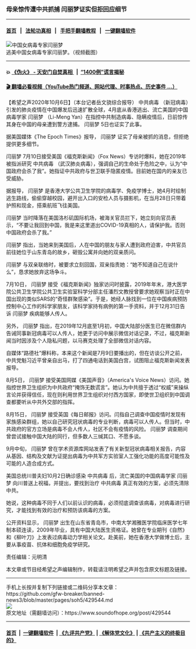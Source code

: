### 母亲惊传遭中共抓捕 闫丽梦证实但拒回应细节
------------------------

#### [首页](https://github.com/gfw-breaker/banned-news3/blob/master/README.md) &nbsp;&nbsp;|&nbsp;&nbsp; [法轮功真相](https://github.com/begood0513/basic/blob/master/README.md)  &nbsp;&nbsp;|&nbsp;&nbsp; [手把手翻墙教程](https://github.com/gfw-breaker/guides/wiki)  &nbsp;&nbsp;|&nbsp;&nbsp; [一键翻墙软件](https://github.com/gfw-breaker/nogfw/blob/master/README.md)  



<div><img alt="中国女病毒专家闫丽梦" src="https://img.soundofhope.org/2020-07/wuhanfeiyan_2020-07-11_5-1594521945045.jpg"/>
<br/><figcaption class="caption">
 逃美中国女病毒专家闫丽梦。（视频截图）
</figcaption></div><hr/>

#### 💥 [《伪火》 - 天安门自焚真相 ](http://158.247.195.190:10000/videos/blog/weihuo.html)&nbsp; |&nbsp; [“1400例”谎言揭秘  ](http://158.247.195.190:10000/videos/blog/jiexi1400.html)

#### [ 🎬  翻墙必看视频（YouTube热门频道、网站代理、时事热点、历史事件 ...）](https://github.com/gfw-breaker/links/blob/master/banned.md)

<div><div class="Content__Wrapper sc-1bvya0-0 grZQxZ">
 <p class="meta-top">
  <span class="meta">
   【希望之声2020年10月6日】（本台记者岳文骁综合报导）
  </span>
  <ok href="/term/248971">
   中共病毒
  </ok>
  （新冠病毒）引发的肺炎疫情在中国爆发后迅速扩散全球，4月底从香港逃出、流亡美国的中国病毒学家
  <ok href="/term/323233">
   闫丽梦
  </ok>
  （Li-Meng Yan）在指控中共制造病毒、隐瞒疫情后，日前惊传其身在中国的母亲遭到警方逮捕。
  <ok href="/term/323233">
   闫丽梦
  </ok>
  5日也证实了此事。
 </p>
 <p>
  据美国媒体《The Epoch Times》报导，
  <ok href="/term/323233">
   闫丽梦
  </ok>
  证实了母亲被抓的消息，但拒绝提供更多细节。
 </p>
 <div class="AD_Embed__Wrap-sc-1xslmin-0 igMuqX module desktop">
  <div>
  </div>
 </div>
 <p>
  <ok href="/term/323233">
   闫丽梦
  </ok>
  7月10日接受美国《福克斯新闻》（Fox News）专访时爆料，她在2019年被指派研究
  <ok href="/term/248971">
   中共病毒
  </ok>
  （武汉肺炎病毒），强调自己的生命处于危险之中，认为“中国政府会杀了我”。她指证中共政府与世卫联手隐匿疫情。目前她在国内的亲友已受威胁。
 </p>
 <p>
  据报导，
  <ok href="/term/323233">
   闫丽梦
  </ok>
  是香港大学公共卫生学院的病毒学、免疫学博士，她4月时绘制逃生路线，偷偷穿越校园，避开出入口的安检人员与摄影机，在当月28日只带着护照和现金，搭乘航班飞往美国。
 </p>
 <p>
  <ok href="/term/323233">
   闫丽梦
  </ok>
  当时降落在美国洛杉矶国际机场，被海关官员拦下，她立刻向官员表示，“不要让我回到中国，我是来这里道出COVID-19真相的人，请保护我。否则中国政府会杀了我。”
 </p>
 <p>
  <ok href="/term/323233">
   闫丽梦
  </ok>
  指出，当她来到美国后，人在中国的朋友与家人遭到政府迫害，中共官员前往她位于山东青岛的故乡，砸毁公寓并向她的双亲质问。
 </p>
 <p>
  <ok href="/term/323233">
   闫丽梦
  </ok>
  与双亲联络时，被要求立刻回国，双亲指责她：“她不知道自己在说什么”，恳求她放弃这场争斗。
 </p>
 <p>
  7月10日，
  <ok href="/term/323233">
   闫丽梦
  </ok>
  接受《福克斯新闻》独家访问时披露，2019年年末，港大医学院公共卫生学院公共卫生实验室科学分部主任潘烈文教授曾要求她观察当时正在中国出现的类似SARS的“奇怪群聚感染”。于是，她经人脉找到一位在中国疾病预防控制中心工作的科学家朋友，该科学家持有病例的第一手资料，并于12月31日告诉
  <ok href="/term/323233">
   闫丽梦
  </ok>
  疾病能够人传人。
 </p>
 <p>
  另外，
  <ok href="/term/323233">
   闫丽梦
  </ok>
  指出，在2019年12月底至1月初，中国大陆部分医生已在微信群内告诫同事新冠病毒可以人传人，她更于访问中展示微信对话记录，不过，福克斯新闻当时因涉及个人隐私问题，以马赛克处理了全部微信对话内容。
 </p>
 <p>
  自媒体“路德社”爆料称，本来这个新闻是7月9日要播出的，但在访谈公开之前，中共党魁习近平曾亲自出马，打了四通电话到美国白宫，试图阻止福克斯新闻发表报导。
 </p>
 <p>
  8月5日，
  <ok href="/term/323233">
   闫丽梦
  </ok>
  接受美国网媒《美国声音》（America's Voice News）访问。她指控世界卫生组织为中共政府“掩饰无数谎言”。她认为中共擅于透过“权威”来操纵言论并获得信任，现在则利用世界卫生组织对付西方国家，即使世卫组织到中国调查都要听从中共外交部的指挥。
 </p>
 <p>
  8月15日，
  <ok href="/term/323233">
   闫丽梦
  </ok>
  接受英国《每日邮报》访问。闫指自己调查中国疫情时发现有家族感染群组，她以自己研究冠状病毒的专业判断，病毒可以人传人。但当时，中共政府的官方立场是病毒不会人传人，社区不会有疫情的风险。
  <ok href="/term/323233">
   闫丽梦
  </ok>
  调查期间曾尝试接触中国大陆的同行，但多数人三缄其口、不愿多谈。
 </p>
 <div class="AD_Embed__Wrap-sc-1xslmin-0 igMuqX module desktop">
  <div>
  </div>
 </div>
 <p>
  9月中旬，
  <ok href="/term/323233">
   闫丽梦
  </ok>
  曾在学术资源库网站发表了有关新型冠状病毒相关报告，内容从基因、结构及文献为证提出病毒为中共军方实验室人工强化功能的高度可能性及可能的人造合成方式。
 </p>
 <p>
  美国总统川普夫妇10月2日确诊感染
  <ok href="/term/248971">
   中共病毒
  </ok>
  后，流亡美国的中国病毒学家
  <ok href="/term/323233">
   闫丽梦
  </ok>
  向川普送上祝福，并提出，要找到治疗
  <ok href="/term/248971">
   中共病毒
  </ok>
  真正有效的方案，必须先清除中共。
 </p>
 <p>
  她说，这种病毒不同于人们以前认识的病毒，必须彻底调查该病毒，对病毒进行研究，才能找到有效的治疗和预防该病毒的方案。
 </p>
 <p>
  公开资料显示，
  <ok href="/term/323233">
   闫丽梦
  </ok>
  出生在山东省青岛市，中南大学湘雅医学院临床医学七年制本硕连读，2009年毕业，具有中国大陆医生资格证。她曾在专业期刊《自然》和《柳叶刀》上发表过病毒动力学相关论文。赴美前，她在香港大学做博士后，主要从事疫苗、抗体和细胞免疫学研究。
 </p>
 <p class="meta-btm">
  责任编辑：元明清
 </p>
 <p class="meta-btm">
  本文章或节目经希望之声编辑制作，转载请注明希望之声并包含原文标题及链接。
 </p>
</div>
</div>
<hr/>
手机上长按并复制下列链接或二维码分享本文章：<br/>
https://github.com/gfw-breaker/banned-news3/blob/master/pages/soh5/429544.md <br/>
<a href='https://github.com/gfw-breaker/banned-news3/blob/master/pages/soh5/429544.md'><img src='https://github.com/gfw-breaker/banned-news3/blob/master/pages/soh5/429544.md.png'/></a> <br/>
原文地址（需翻墙访问）：https://www.soundofhope.org/post/429544


------------------------
#### [首页](https://github.com/gfw-breaker/banned-news3/blob/master/README.md) &nbsp;|&nbsp; [一键翻墙软件](https://github.com/gfw-breaker/nogfw/blob/master/README.md) &nbsp;| [《九评共产党》](https://github.com/gfw-breaker/9ping.md/blob/master/README.md#九评之一评共产党是什么) | [《解体党文化》](https://github.com/gfw-breaker/jtdwh.md/blob/master/README.md) | [《共产主义的终极目的》](https://github.com/gfw-breaker/gczydzjmd.md/blob/master/README.md)


<img src='http://gfw-breaker.win/banned-news3/pages/soh5/429544.md' width='0px' height='0px'/>